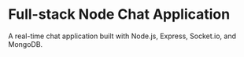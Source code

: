 # Full-stack Node Chat Application

A real-time chat application built with Node.js, Express, Socket.io, and MongoDB.